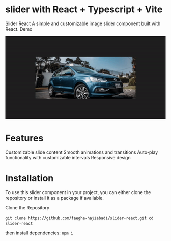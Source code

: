 # slider with React + Typescript + Vite
Slider React
A simple and customizable image slider component built with React.
Demo

 
![Check out the live demo](./slider.gif)
# Features
Customizable slide content
Smooth animations and transitions
Auto-play functionality with customizable intervals
Responsive design

# Installation
To use this slider component in your project, you can either clone the repository or install it as a package if available.



Clone the Repository

`git clone https://github.com/faeghe-hajiabadi/slider-react.git
cd slider-react
`

then install dependencies:
`npm i`

